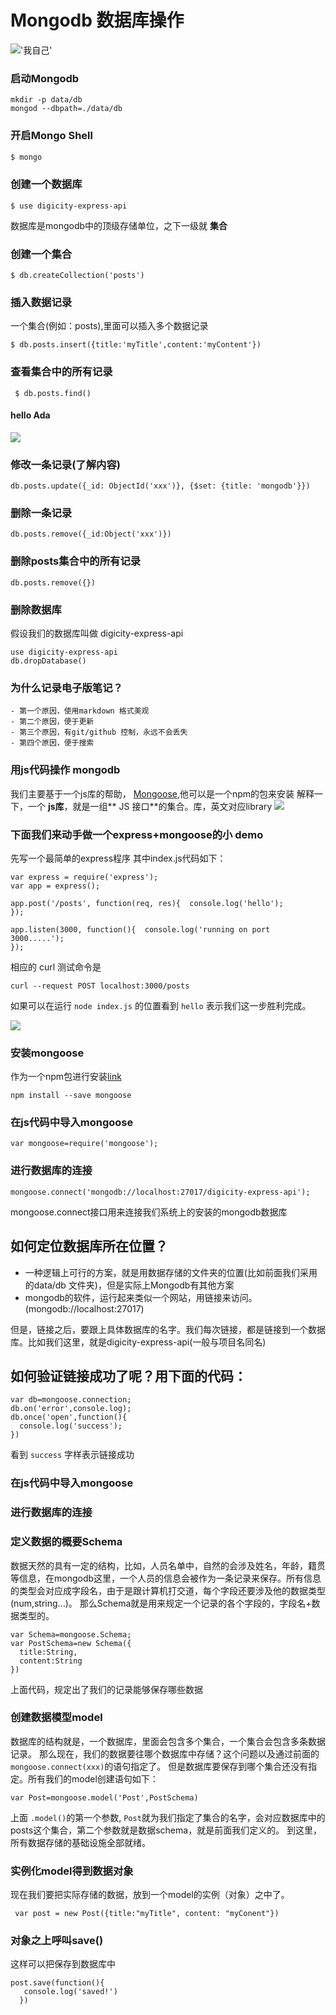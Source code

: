 # Mongodb 数据库操作
!['我自己'](images/1.jpg)
### 启动Mongodb
```
mkdir -p data/db
mongod --dbpath=./data/db
```

### 开启Mongo Shell
```js
$ mongo

```
### 创建一个数据库
```
$ use digicity-express-api
```
数据库是mongodb中的顶级存储单位，之下一级就 **集合**
### 创建一个集合
```
$ db.createCollection('posts')
```
### 插入数据记录
一个集合(例如：posts),里面可以插入多个数据记录
```
$ db.posts.insert({title:'myTitle',content:'myContent'})
```
### 查看集合中的所有记录
```
 $ db.posts.find()
```
#### hello Ada
![](https://raw.githubusercontent.com/2183713z/express-mongoose/0339755a94e46e1e88165f7492de6e760dd779eb/doc/images/001-ada.png)
### 修改一条记录(了解内容)
```
db.posts.update({_id: ObjectId('xxx')}, {$set: {title: 'mongodb'}})
```
### 删除一条记录
```
db.posts.remove({_id:Object('xxx')})
```
### 删除posts集合中的所有记录
```
db.posts.remove({})
```
### 删除数据库
假设我们的数据库叫做 digicity-express-api
```
use digicity-express-api
db.dropDatabase()
```
### 为什么记录电子版笔记？
```
- 第一个原因，使用markdown 格式美观
- 第二个原因，便于更新
- 第三个原因，有git/github 控制，永远不会丢失
- 第四个原因，便于搜索
```
### 用js代码操作 mongodb
我们主要基于一个js库的帮助，
[Mongoose](http://mongoosejs.com/),他可以是一个npm的包来安装
解释一下，一个 **js库**，就是一组** JS 接口**的集合。库，英文对应library
![](https://github.com/happypeter/digicity-express-api/blob/master/doc/img/002-mongoose.png?raw=true)
### 下面我们来动手做一个express+mongoose的小 demo
先写一个最简单的express程序
其中index.js代码如下：
```
var express = require('express');
var app = express();

app.post('/posts', function(req, res){  console.log('hello');
});

app.listen(3000, function(){  console.log('running on port 3000.....');
});
```
相应的 curl 测试命令是
```
curl --request POST localhost:3000/posts
```
如果可以在运行 `node index.js` 的位置看到 `hello` 表示我们这一步胜利完成。

  ![](images/003-curl.png)
### 安装mongoose
作为一个npm包进行安装[link](https://www.npmjs.com/package/mongoose)
```
npm install --save mongoose
```
### 在js代码中导入mongoose
```
var mongoose=require('mongoose');
```
### 进行数据库的连接
```
mongoose.connect('mongodb://localhost:27017/digicity-express-api');
```
mongoose.connect接口用来连接我们系统上的安装的mongodb数据库
## 如何定位数据库所在位置？
- 一种逻辑上可行的方案，就是用数据存储的文件夹的位置(比如前面我们采用的data/db 文件夹)，但是实际上Mongodb有其他方案
- mongodb的软件，运行起来类似一个网站，用链接来访问。(mongodb://localhost:27017)

但是，链接之后，要跟上具体数据库的名字。我们每次链接，都是链接到一个数据库。比如我们这里，就是digicity-express-api(一般与项目名同名)
## 如何验证链接成功了呢？用下面的代码：
```
var db=mongoose.connection;
db.on('error',console.log);
db.once('open',function(){
  console.log('success');
})
```
看到  `success` 字样表示链接成功
### 在js代码中导入mongoose
### 进行数据库的连接
### 定义数据的概要Schema
数据天然的具有一定的结构，比如，人员名单中，自然的会涉及姓名，年龄，籍贯等信息，在mongodb这里，一个人员的信息会被作为一条记录来保存。所有信息的类型会对应成字段名，由于是跟计算机打交道，每个字段还要涉及他的数据类型(num,string...)。
那么Schema就是用来规定一个记录的各个字段的，字段名+数据类型的。
```
var Schema=mongoose.Schema;
var PostSchema=new Schema({
  title:String,
  content:String
})
```
上面代码，规定出了我们的记录能够保存哪些数据

### 创建数据模型model
数据库的结构就是，一个数据库，里面会包含多个集合，一个集合会包含多条数据记录。
那么现在，我们的数据要往哪个数据库中存储？这个问题以及通过前面的`mongoose.connect(xxx)`的语句指定了。
但是数据库要保存到哪个集合还没有指定。所有我们的model创建语句如下：
```
var Post=mongoose.model('Post',PostSchema)
```
上面 `.model()`的第一个参数, `Post`就为我们指定了集合的名字，会对应数据库中的posts这个集合，第二个参数就是数据schema，就是前面我们定义的。
到这里，所有数据存储的基础设施全部就绪。
### 实例化model得到数据对象
现在我们要把实际存储的数据，放到一个model的实例（对象）之中了。
```
 var post = new Post({title:"myTitle", content: "myConent"})
```
### 对象之上呼叫save()

这样可以把保存到数据库中
```
post.save(function(){
   console.log('saved!')
  })
```

